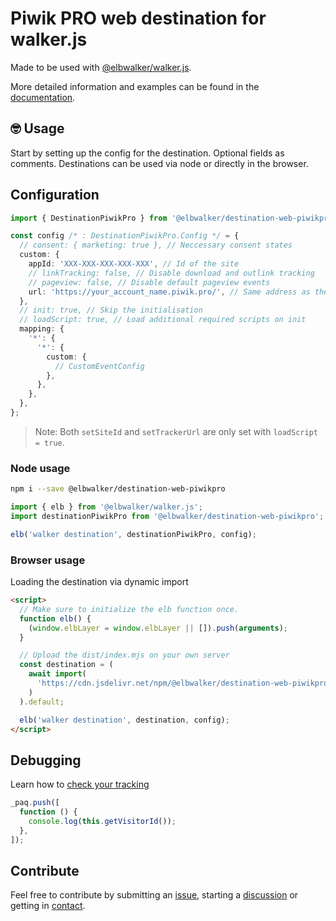# Piwik PRO web destination for walker.js

Made to be used with [@elbwalker/walker.js](https://github.com/elbwalker/walker.js).

More detailed information and examples can be found in the [documentation](https://docs.elbwalker.com/).

## 🤓 Usage

Start by setting up the config for the destination. Optional fields as comments.
Destinations can be used via node or directly in the browser.

## Configuration

```ts
import { DestinationPiwikPro } from '@elbwalker/destination-web-piwikpro';

const config /* : DestinationPiwikPro.Config */ = {
  // consent: { marketing: true }, // Neccessary consent states
  custom: {
    appId: 'XXX-XXX-XXX-XXX-XXX', // Id of the site
    // linkTracking: false, // Disable download and outlink tracking
    // pageview: false, // Disable default pageview events
    url: 'https://your_account_name.piwik.pro/', // Same address as the Piwik login
  },
  // init: true, // Skip the initialisation
  // loadScript: true, // Load additional required scripts on init
  mapping: {
    '*': {
      '*': {
        custom: {
          // CustomEventConfig
        },
      },
    },
  },
};
```

> Note: Both `setSiteId` and `setTrackerUrl` are only set with `loadScript = true`.

### Node usage

```sh
npm i --save @elbwalker/destination-web-piwikpro
```

```ts
import { elb } from '@elbwalker/walker.js';
import destinationPiwikPro from '@elbwalker/destination-web-piwikpro';

elb('walker destination', destinationPiwikPro, config);
```

### Browser usage

Loading the destination via dynamic import

```html
<script>
  // Make sure to initialize the elb function once.
  function elb() {
    (window.elbLayer = window.elbLayer || []).push(arguments);
  }

  // Upload the dist/index.mjs on your own server
  const destination = (
    await import(
      'https://cdn.jsdelivr.net/npm/@elbwalker/destination-web-piwikpro/dist/index.mjs'
    )
  ).default;

  elb('walker destination', destination, config);
</script>
```

## Debugging

Learn how to [check your tracking](https://help.piwik.pro/support/collecting-data/tracker-debugger/#check-your-tracking)

```js
_paq.push([
  function () {
    console.log(this.getVisitorId());
  },
]);
```

## Contribute

Feel free to contribute by submitting an [issue](https://github.com/elbwalker/walker.js/issues), starting a [discussion](https://github.com/elbwalker/walker.js/discussions) or getting in [contact](https://calendly.com/elb-alexander/30min).
